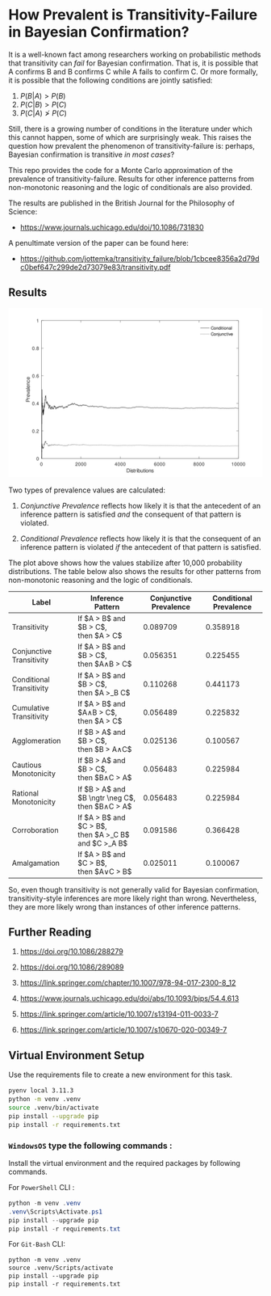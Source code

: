 # How Prevalent is Transitivity-Failure in Bayesian Confirmation?

It is a well-known fact among researchers working on probabilistic methods that transitivity can *fail* for Bayesian confirmation. That is, it is possible that A confirms B and B confirms C while A fails to confirm C. Or more formally, it is possible that the following conditions are jointly satisfied:

1. $P(B|A)>P(B)$
1. $P(C|B)>P(C)$
1. $P(C|A)\ngtr P(C)$

Still, there is a growing number of conditions in the literature
under which this cannot happen, some of which are surprisingly weak. This raises the question how prevalent the phenomenon of transitivity-failure is: perhaps, Bayesian confirmation is transitive *in most cases*?

This repo provides the code for a Monte Carlo approximation of the prevalence of transitivity-failure. Results for other inference patterns from non-monotonic reasoning and the logic of conditionals are also provided. 

The results are published in the British Journal for the Philosophy of Science:

- https://www.journals.uchicago.edu/doi/10.1086/731830

A penultimate version of the paper can be found here:

- https://github.com/jottemka/transitivity_failure/blob/1cbcee8356a2d79dc0bef647c299de2d73079e83/transitivity.pdf

## Results

![alt text](transitivity_plot.svg)

Two types of prevalence values are calculated:

1. *Conjunctive Prevalence* reflects how likely it is that the antecedent of an inference pattern is satisfied *and* the consequent of that pattern is violated.

1. *Conditional Prevalence* reflects how likely it is that the consequent of an inference pattern is violated *if* the antecedent of that pattern is satisfied.


The plot above shows how the values stabilize after 10,000 probability distributions. The table below also shows the results for other patterns from non-monotonic reasoning and the logic of conditionals.

<table id="T_d894f">
  <thead>
    <tr>
      <th id="T_d894f_level0_col0" class="col_heading level0 col0" >Label</th>
      <th id="T_d894f_level0_col1" class="col_heading level0 col1" >Inference Pattern</th>
      <th id="T_d894f_level0_col2" class="col_heading level0 col2" >Conjunctive Prevalence</th>
      <th id="T_d894f_level0_col3" class="col_heading level0 col3" >Conditional Prevalence</th>
    </tr>
  </thead>
  <tbody>
    <tr>
      <td id="T_d894f_row0_col0" class="data row0 col0" >Transitivity</td>
      <td id="T_d894f_row0_col1" class="data row0 col1" >If $A > B$ and $B > C$,<br>then $A > C$</td>
      <td id="T_d894f_row0_col2" class="data row0 col2" >0.089709</td>
      <td id="T_d894f_row0_col3" class="data row0 col3" >0.358918</td>
    </tr>
    <tr>
      <td id="T_d894f_row1_col0" class="data row1 col0" >Conjunctive Transitivity</td>
      <td id="T_d894f_row1_col1" class="data row1 col1" >If $A > B$ and $B > C$,<br>then $A∧B > C$</td>
      <td id="T_d894f_row1_col2" class="data row1 col2" >0.056351</td>
      <td id="T_d894f_row1_col3" class="data row1 col3" >0.225455</td>
    </tr>
    <tr>
      <td id="T_d894f_row2_col0" class="data row2 col0" >Conditional Transitivity</td>
      <td id="T_d894f_row2_col1" class="data row2 col1" >If $A > B$ and $B > C$,<br>then $A >_B C$</td>
      <td id="T_d894f_row2_col2" class="data row2 col2" >0.110268</td>
      <td id="T_d894f_row2_col3" class="data row2 col3" >0.441173</td>
    </tr>
    <tr>
      <td id="T_d894f_row3_col0" class="data row3 col0" >Cumulative Transitivity</td>
      <td id="T_d894f_row3_col1" class="data row3 col1" >If $A > B$ and $A∧B > C$,<br>then $A > C$</td>
      <td id="T_d894f_row3_col2" class="data row3 col2" >0.056489</td>
      <td id="T_d894f_row3_col3" class="data row3 col3" >0.225832</td>
    </tr>
    <tr>
      <td id="T_d894f_row4_col0" class="data row4 col0" >Agglomeration</td>
      <td id="T_d894f_row4_col1" class="data row4 col1" >If $B > A$ and $B > C$,<br>then $B > A∧C$</td>
      <td id="T_d894f_row4_col2" class="data row4 col2" >0.025136</td>
      <td id="T_d894f_row4_col3" class="data row4 col3" >0.100567</td>
    </tr>
    <tr>
      <td id="T_d894f_row5_col0" class="data row5 col0" >Cautious Monotonicity</td>
      <td id="T_d894f_row5_col1" class="data row5 col1" >If $B > A$ and $B > C$,<br>then $B∧C > A$</td>
      <td id="T_d894f_row5_col2" class="data row5 col2" >0.056483</td>
      <td id="T_d894f_row5_col3" class="data row5 col3" >0.225984</td>
    </tr>
    <tr>
      <td id="T_d894f_row6_col0" class="data row6 col0" >Rational Monotonicity</td>
      <td id="T_d894f_row6_col1" class="data row6 col1" >If $B > A$ and $B \ngtr \neg C$,<br>then $B∧C > A$</td>
      <td id="T_d894f_row6_col2" class="data row6 col2" >0.056483</td>
      <td id="T_d894f_row6_col3" class="data row6 col3" >0.225984</td>
    </tr>
    <tr>
      <td id="T_d894f_row7_col0" class="data row7 col0" >Corroboration</td>
      <td id="T_d894f_row7_col1" class="data row7 col1" >If $A > B$ and $C > B$,<br>then $A >_C B$  and $C >_A B$</td>
      <td id="T_d894f_row7_col2" class="data row7 col2" >0.091586</td>
      <td id="T_d894f_row7_col3" class="data row7 col3" >0.366428</td>
    </tr>
    <tr>
      <td id="T_d894f_row8_col0" class="data row8 col0" >Amalgamation</td>
      <td id="T_d894f_row8_col1" class="data row8 col1" >If $A > B$ and $C > B$,<br>then $A∨C > B$</td>
      <td id="T_d894f_row8_col2" class="data row8 col2" >0.025011</td>
      <td id="T_d894f_row8_col3" class="data row8 col3" >0.100067</td>
    </tr>
  </tbody>
</table>




So, even though transitivity is not generally valid for Bayesian confirmation, transitivity-style inferences are more likely right than wrong. Nevertheless, they are more likely wrong than instances of other inference patterns.

## Further Reading

1. https://doi.org/10.1086/288279 

2. https://doi.org/10.1086/289089 

3. https://link.springer.com/chapter/10.1007/978-94-017-2300-8_12

4. https://www.journals.uchicago.edu/doi/abs/10.1093/bjps/54.4.613

5. https://link.springer.com/article/10.1007/s13194-011-0033-7

6. https://link.springer.com/article/10.1007/s10670-020-00349-7


## Virtual Environment Setup

Use the requirements file to create a new environment for this task. 

```Bash
pyenv local 3.11.3
python -m venv .venv
source .venv/bin/activate
pip install --upgrade pip
pip install -r requirements.txt
```

### **`WindowsOS`** type the following commands :

Install the virtual environment and the required packages by following commands.

For `PowerShell` CLI :

```PowerShell
python -m venv .venv
.venv\Scripts\Activate.ps1
pip install --upgrade pip
pip install -r requirements.txt
```

For `Git-Bash` CLI:

```
python -m venv .venv
source .venv/Scripts/activate
pip install --upgrade pip
pip install -r requirements.txt
```